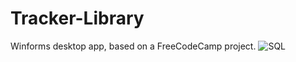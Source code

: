 # Tracker-Library
Winforms desktop app, based on a FreeCodeCamp project.
![SQL](https://user-images.githubusercontent.com/41706638/68610365-dfe3dc80-04b7-11ea-980c-bb2749040a37.png)

